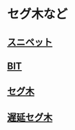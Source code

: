 # セグ木など
## <a href="./snip.md">スニペット</a>
## <a href="./BIT.md">BIT</a>
## <a href="./Segtree.md">セグ木</a>
## <a href="./lazy_segtree.md">遅延セグ木</a>